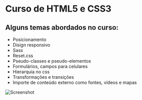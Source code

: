 # Curso de HTML5 e CSS3


## Alguns temas abordados no curso:

- Posicionamento
- Disign responsivo
- Sass
- Reset.css
- Pseudo-classes e pseudo-elementos
- Formulários, campos para celulares
- Hierarquia no css
- Transformações e transições
- Importe de conteúdo externo como fontes, vídeos e mapas

![Screenshot](]barba.jpg)

